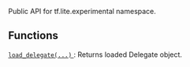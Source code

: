 Public API for tf.lite.experimental namespace.

## Functions
[ `load_delegate(...)` ](https://tensorflow.google.cn/api_docs/python/tf/lite/experimental/load_delegate): Returns loaded Delegate object.

